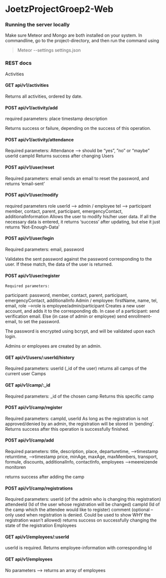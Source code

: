# JoetzProjectGroep2-Web


### Running the server locally
Make sure Meteor and Mongo are both installed on your system.
In commandline, go to the project-directory, and then run the command using 
> Meteor --settings settings.json

### REST docs
Activities
#### GET api/v1/activities
Returns all activities, ordered by date.
#### POST api/v1/activity/add
required parameters:
place
timestamp
description

Returns success or failure, depending on the success of this operation.
#### POST api/v1/activity/attendance
Required parameters:
Attendance --> should be “yes”, ”no” or “maybe”
userId
campId 
Returns success after changing
Users
#### POST api/v1/user/reset
Required parameters:
email
sends an email to reset the password, and returns ‘email-sent’
#### POST api/v1/user/modify
required parameters
role
userId
--> admin / employee
tel
--> participant
member,
contact,
parent,
participant,
emergencyContact,
additionalInformation
Allows the user to modify his/her user data. If all the necessary data is entered, it returns ‘success’ after updating, but else it just returns ‘Not-Enough-Data’
#### POST api/v1/user/login
Required parameters:
email, 
password

Validates the sent password against the password corresponding to the user. If these match, the data of the user is returned.
#### POST api/v1/user/register
	Required parameters:
participant: 
password,
member,
contact,
parent,
participant,
emergencyContact,
additionalInfo
Admin / employee:
firstName, 
name, 
tel, 
email, 
role                          -->role is employee/admin/participant
Creates a new user account, and adds it to the corresponding db. In case of a participant: send verification email. Else (in case of admin or employee) send enrollment-email, to set the password.

The password is encrypted using bcrypt, and will be validated upon each login.

Admins or employees are created by an admin.
#### GET api/v1/users/:userId/history
Required parameters:
userId (_id of the user)
returns all camps of the current user
Camps
#### GET api/v1/camp/:_id
Required parameters: 
_id of the chosen camp
Returns this specific camp
#### POST api/v1/camp/register
Required parameters: 
campId,
userId
As long as the registration is not approved/denied by an admin, the registration will be stored in ‘pending’. 
Returns success after this operation is successfully finished.
#### POST api/v1/camp/add
Required parameters:
title, 
description, 
place, 
departuretime,   -->timestamp
returntime,   -->timestamp
price, 
minAge, 
maxAge, 
maxMembers, 
transport, 
formule, 
discounts, 
additionalInfo, 
contactInfo, 
employees  -->meereizende monitoren

returns success after adding the camp
#### POST api/v1/camp/registrations
Required parameters:
userId (of the admin who is changing this registration)
attendeeId (Id of the user whose registration will be changed)
campId (Id of the camp which the attendee would like to register)
comment (optional – only used when registration is denied. Could be used to show WHY the registration wasn’t allowed)
returns success on successfully changing the state of the registration
Employees
#### GET api/v1/employees/:userId
userId is required. Returns employee-information with corresponding Id
#### GET api/v1/employees
No  parameters --> returns an array of employees

